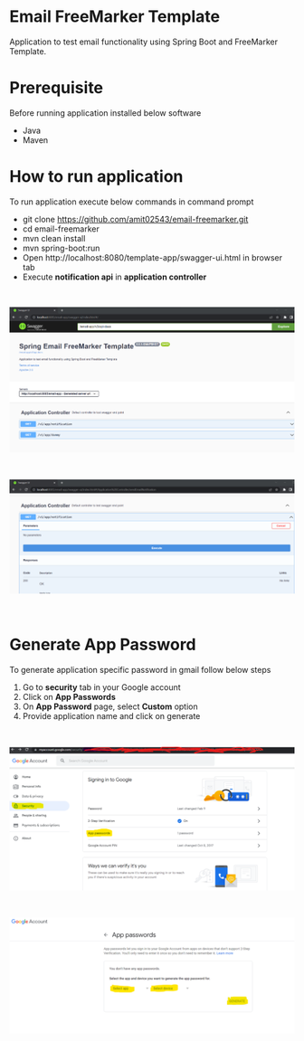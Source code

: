 # Email FreeMarker Template
Application to test email functionality using Spring Boot and FreeMarker Template.


# Prerequisite
Before running application installed below software

* Java
* Maven


# How to run application
To run application execute below commands in command prompt
* git clone https://github.com/amit02543/email-freemarker.git
* cd email-freemarker
* mvn clean install
* mvn spring-boot:run
* Open http://localhost:8080/template-app/swagger-ui.html in browser tab
* Execute **notification api** in **application controller**

<br/>

![Swagger UI](./asset/swagger_ui.png)

<br/>

![Notification API Endpoint](./asset/api_endpoint.png)

<br/>


# Generate App Password

To generate application specific password in gmail follow below steps

1. Go to **security** tab in your Google account
2. Click on **App Passwords**
3. On **App Password** page, select **Custom** option 
4. Provide application name and click on generate

<br/>

![Security Page](./asset/security_page.png)

<br/>

![App Password Page](./asset/password_page.png)

<br/>